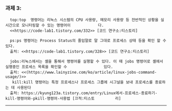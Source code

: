 ### 과제 3:
      top:top  명령어는 리눅스 시스템의 CPU 사용량, 메모리 사용량 등 전반적인 상황을 실시간으로 모니터링할 수 있는 명령어이            다. 
      <<https://code-lab1.tistory.com/332>> [코드 연구소:티스토리]
      
      ps:ps 명령어는 Process Status의 줄임말로 말 그대로 프로세스 상태 등을 확인 할 수 있다.
      출처: <<https://code-lab1.tistory.com/328>> [코드 연구소:티스토리]

      jobs:리눅스에서는 셸을 통해서 명령어를 실행할 수 있다. 이 때 jobs 명령어로 셸에서 실행중인 프로세스 목록을 확인할 수                있다.
      출처: <<(https://www.lainyzine.com/ko/article/linux-jobs-command-usage/)>>
       kill:kill 명령어는 특정 프로세스나 프로세스 그룹에 시그널을 보내 프로세스를 종료하는 데 사용된다
      출처: https://kyung123a.tistory.com/entry/Linux에서-프로세스-종료하기-kill-명령어와-pkill-명령어-사용법 [끄적:티스토         리]






























---
